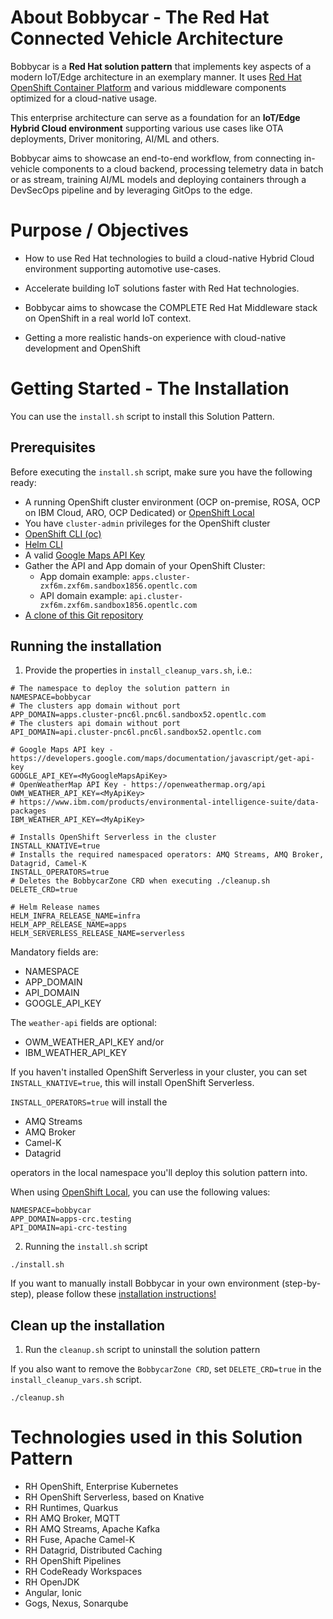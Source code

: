 # About Bobbycar - The Red Hat Connected Vehicle Architecture

Bobbycar is a **Red Hat solution pattern** that implements key aspects of a modern IoT/Edge architecture in an exemplary manner. 
It uses [Red Hat OpenShift Container Platform]( https://docs.openshift.com/container-platform/4.12/welcome/index.html) and various middleware components optimized for a cloud-native usage.

This enterprise architecture can serve as a foundation for an **IoT/Edge Hybrid Cloud environment** supporting various use cases like OTA deployments, Driver monitoring, AI/ML and others.

Bobbycar aims to showcase an end-to-end workflow, from connecting in-vehicle components to a cloud backend, processing telemetry data in batch or as stream, training AI/ML models and deploying containers through a DevSecOps pipeline and by leveraging GitOps to the edge.

# Purpose / Objectives

+ How to use Red Hat technologies to build a cloud-native Hybrid Cloud environment supporting automotive use-cases.

+ Accelerate building IoT solutions faster with Red Hat technologies.

+ Bobbycar aims to showcase the COMPLETE Red Hat Middleware stack on OpenShift in a real world IoT context.

+ Getting a more realistic hands-on experience with cloud-native development and OpenShift

# Getting Started - The Installation

You can use the `install.sh` script to install this Solution Pattern.

## Prerequisites

Before executing the `install.sh` script, make sure you have the following ready:

* A running OpenShift cluster environment (OCP on-premise, ROSA, OCP on IBM Cloud, ARO, OCP Dedicated) or [OpenShift Local](https://developers.redhat.com/products/openshift-local/overview)
* You have `cluster-admin` privileges for the OpenShift cluster 
* [OpenShift CLI (oc) ](https://docs.openshift.com/container-platform/4.12/cli_reference/openshift_cli/getting-started-cli.html#installing-openshift-cli)
* [Helm CLI](https://helm.sh/docs/intro/install/)
* A valid [Google Maps API Key](https://developers.google.com/maps/documentation/javascript/get-api-key)
* Gather the API and App domain of your OpenShift Cluster:
  * App domain example: `apps.cluster-zxf6m.zxf6m.sandbox1856.opentlc.com`
  * API domain example: `api.cluster-zxf6m.zxf6m.sandbox1856.opentlc.com` 
* [A clone of this Git repository](https://github.com/sa-mw-dach/bobbycar)
 
## Running the installation 

1. Provide the properties in `install_cleanup_vars.sh`, i.e.:

```shell
# The namespace to deploy the solution pattern in
NAMESPACE=bobbycar
# The clusters app domain without port
APP_DOMAIN=apps.cluster-pnc6l.pnc6l.sandbox52.opentlc.com
# The clusters api domain without port
API_DOMAIN=api.cluster-pnc6l.pnc6l.sandbox52.opentlc.com

# Google Maps API key - https://developers.google.com/maps/documentation/javascript/get-api-key
GOOGLE_API_KEY=<MyGoogleMapsApiKey>
# OpenWeatherMap API Key - https://openweathermap.org/api
OWM_WEATHER_API_KEY=<MyApiKey>
# https://www.ibm.com/products/environmental-intelligence-suite/data-packages
IBM_WEATHER_API_KEY=<MyApiKey>

# Installs OpenShift Serverless in the cluster
INSTALL_KNATIVE=true
# Installs the required namespaced operators: AMQ Streams, AMQ Broker, Datagrid, Camel-K
INSTALL_OPERATORS=true
# Deletes the BobbycarZone CRD when executing ./cleanup.sh
DELETE_CRD=true

# Helm Release names
HELM_INFRA_RELEASE_NAME=infra
HELM_APP_RELEASE_NAME=apps
HELM_SERVERLESS_RELEASE_NAME=serverless
 ```

Mandatory fields are:
* NAMESPACE
* APP_DOMAIN
* API_DOMAIN
* GOOGLE_API_KEY

The `weather-api` fields are optional:

* OWM_WEATHER_API_KEY and/or
* IBM_WEATHER_API_KEY

If you haven't installed OpenShift Serverless in your cluster, you can set `INSTALL_KNATIVE=true`, this will install OpenShift Serverless.

`INSTALL_OPERATORS=true` will install the 
* AMQ Streams
* AMQ Broker
* Camel-K
* Datagrid

operators in the local namespace you'll deploy this solution pattern into.

When using [OpenShift Local](https://developers.redhat.com/products/openshift-local/overview),
you can use the following values:
 
```shell
NAMESPACE=bobbycar
APP_DOMAIN=apps-crc.testing
API_DOMAIN=api-crc-testing
```

2. Running the `install.sh` script

  ```shell
  ./install.sh 
  ```

If you want to manually install Bobbycar in your own environment (step-by-step), please follow these [installation instructions!](https://github.com/sa-mw-dach/bobbycar/tree/master/helm)

## Clean up the installation

1. Run the `cleanup.sh` script to uninstall the solution pattern

If you also want to remove the `BobbycarZone CRD`, set `DELETE_CRD=true` in the `install_cleanup_vars.sh` script.

  ```shell
  ./cleanup.sh 
  ```

# Technologies used in this Solution Pattern

+ RH OpenShift, Enterprise Kubernetes
+ RH OpenShift Serverless, based on Knative  
+ RH Runtimes, Quarkus
+ RH AMQ Broker, MQTT
+ RH AMQ Streams, Apache Kafka
+ RH Fuse, Apache Camel-K
+ RH Datagrid, Distributed Caching
+ RH OpenShift Pipelines
+ RH CodeReady Workspaces
+ RH OpenJDK
+ Angular, Ionic
+ Gogs, Nexus, Sonarqube

